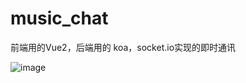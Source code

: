 # music_chat
前端用的Vue2，后端用的 koa，socket.io实现的即时通讯

![image](https://user-images.githubusercontent.com/95400480/224246109-73fe902a-8524-4f60-a9e4-9a04bade907b.png)
